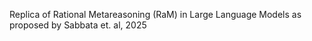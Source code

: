 Replica of Rational Metareasoning (RaM) in Large Language Models as proposed by Sabbata et. al, 2025

